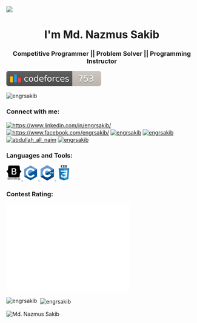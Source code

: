 <!--### Hi there 👋


**engrsakib/engrsakib** is a ✨ _special_ ✨ repository because its `README.md` (this file) appears on your GitHub profile.

Here are some ideas to get you started:

- 🔭 I’m currently working on ...
- 🌱 I’m currently learning ...
- 👯 I’m looking to collaborate on ...
- 🤔 I’m looking for help with ...
- 💬 Ask me about ...
- 📫 How to reach me: ...
- 😄 Pronouns: ...
- ⚡ Fun fact: ...
-->
<img src="https://scontent.fdac155-1.fna.fbcdn.net/v/t39.30808-6/375564652_1802272053522212_3008095441202908034_n.jpg?_nc_cat=100&ccb=1-7&_nc_sid=5f2048&_nc_eui2=AeHK1fGTaf3IdYT5Qqj1JYpEGO3PgaF2k40Y7c-BoXaTjcEs72Tse6WdJuYvLB9J3TwvmxfqWfSP9OLKngkj8QBL&_nc_ohc=LDe7NY9cI94AX9scR5w&_nc_ht=scontent.fdac155-1.fna&oh=00_AfCXUn_Q3OQ6H5R9F4OVctcqaYso2ngqZdIpY2QCLkV2dw&oe=65F1603E">
<h1 align="center">I'm Md. Nazmus Sakib</h1>
<h3 align="center">Competitive Programmer || Problem Solver || Programming Instructor</h3>

<a href="https://codeforces.com/profile/engrsakib">
   <img src="https://raw.githubusercontent.com/engrsakib/cf-stats/main/output/max_rating.svg" />
</a>
<p align="left"> <img src="https://komarev.com/ghpvc/?username=engrsakib&label=Profile%20views&color=0e75b6&style=flat" alt="engrsakib" /> </p>



<h3 align="left">Connect with me:</h3>
<p align="left">
<a href="https://www.linkedin.com/in/engrsakib/" target="blank"><img align="center" src="https://raw.githubusercontent.com/rahuldkjain/github-profile-readme-generator/master/src/images/icons/Social/linked-in-alt.svg" alt="https://www.linkedin.com/in/engrsakib/" height="30" width="40" /></a>
<a href="https://www.facebook.com/engrsakib02/" target="blank"><img align="center" src="https://raw.githubusercontent.com/rahuldkjain/github-profile-readme-generator/master/src/images/icons/Social/facebook.svg" alt="https://www.facebook.com/engrsakib/" height="30" width="40" /></a>
<a href="https://www.codechef.com/users/engrsakib" target="blank"><img align="center" src="https://cdn.jsdelivr.net/npm/simple-icons@3.1.0/icons/codechef.svg" alt="engrsakib" height="30" width="40" /></a>
<a href="https://www.hackerrank.com/engrsakib" target="blank"><img align="center" src="https://raw.githubusercontent.com/rahuldkjain/github-profile-readme-generator/master/src/images/icons/Social/hackerrank.svg" alt="engrsakib" height="30" width="40" /></a>
<a href="https://codeforces.com/profile/engrsakib" target="blank"><img align="center" src="https://raw.githubusercontent.com/rahuldkjain/github-profile-readme-generator/master/src/images/icons/Social/codeforces.svg" alt="abdullah_all_naim" height="30" width="40" /></a>
<a href="https://www.leetcode.com/engrsakib" target="blank"><img align="center" src="https://raw.githubusercontent.com/rahuldkjain/github-profile-readme-generator/master/src/images/icons/Social/leet-code.svg" alt="engrsakib" height="30" width="40" /></a>
</p>

<h3 align="left">Languages and Tools:</h3>

<p align="left"> <a href="https://getbootstrap.com" target="_blank" rel="noreferrer"> <img src="https://raw.githubusercontent.com/devicons/devicon/master/icons/bootstrap/bootstrap-plain-wordmark.svg" alt="bootstrap" width="40" height="40"/> </a> 
<a href="https://www.cprogramming.com/" target="_blank" rel="noreferrer"> <img src="https://raw.githubusercontent.com/devicons/devicon/master/icons/c/c-original.svg" alt="c" width="40" height="40"/> </a> 
<a href="https://www.w3schools.com/cpp/" target="_blank" rel="noreferrer"> <img src="https://raw.githubusercontent.com/devicons/devicon/master/icons/cplusplus/cplusplus-original.svg" alt="cplusplus" width="40" height="40"/> </a> 
<a href="https://www.w3schools.com/css/" target="_blank" rel="noreferrer"> <img src="https://raw.githubusercontent.com/devicons/devicon/master/icons/css3/css3-original-wordmark.svg" alt="css3" width="40" height="40"/> </a> 
<!--<a href="https://www.djangoproject.com/" target="_blank" rel="noreferrer"> <img src="https://cdn.worldvectorlogo.com/logos/django.svg" alt="django" width="40" height="40"/> 
</a> <a href="https://www.figma.com/" target="_blank" rel="noreferrer"> <img src="https://www.vectorlogo.zone/logos/figma/figma-icon.svg" alt="figma" width="40" height="40"/> </a>
 <a href="https://git-scm.com/" target="_blank" rel="noreferrer"> <img src="https://www.vectorlogo.zone/logos/git-scm/git-scm-icon.svg" alt="git" width="40" height="40"/> </a> <a href="https://www.w3.org/html/" target="_blank" rel="noreferrer"> <img src="https://raw.githubusercontent.com/devicons/devicon/master/icons/html5/html5-original-wordmark.svg" alt="html5" width="40" height="40"/> 
 </a> <a href="https://developer.mozilla.org/en-US/docs/Web/JavaScript" target="_blank" rel="noreferrer"> <img src="https://raw.githubusercontent.com/devicons/devicon/master/icons/javascript/javascript-original.svg" alt="javascript" width="40" height="40"/> </a> 
 <a href="https://www.mysql.com/" target="_blank" rel="noreferrer"> <img src="https://raw.githubusercontent.com/devicons/devicon/master/icons/mysql/mysql-original-wordmark.svg" alt="mysql" width="40" height="40"/> </a> 
 <a href="https://nextjs.org/" target="_blank" rel="noreferrer"> <img src="https://cdn.worldvectorlogo.com/logos/nextjs-2.svg" alt="nextjs" width="40" height="40"/> </a> 
 <a href="https://www.postgresql.org" target="_blank" rel="noreferrer"> <img src="https://raw.githubusercontent.com/devicons/devicon/master/icons/postgresql/postgresql-original-wordmark.svg" alt="postgresql" width="40" height="40"/> </a> 
 <a href="https://postman.com" target="_blank" rel="noreferrer"> <img src="https://www.vectorlogo.zone/logos/getpostman/getpostman-icon.svg" alt="postman" width="40" height="40"/> </a> 
 <a href="https://www.python.org" target="_blank" rel="noreferrer"> <img src="https://raw.githubusercontent.com/devicons/devicon/master/icons/python/python-original.svg" alt="python" width="40" height="40"/> </a> 
 <a href="https://reactjs.org/" target="_blank" rel="noreferrer"> <img src="https://raw.githubusercontent.com/devicons/devicon/master/icons/react/react-original-wordmark.svg" alt="react" width="40" height="40"/> </a> </p>-->

<h3 align="left">Contest Rating:</h3>
 <a href="https://codeforces.com/profile/engrsakib"><img height="230px" src="https://raw.githubusercontent.com/engrsakib/cf-stats/main/output/light_card.svg#gh-dark-mode-only" alt="Statistics"/> </a>
<p><img align="left" src="https://github-readme-stats.vercel.app/api/top-langs?username=engrsakib&show_icons=true&locale=en&layout=compact" alt="engrsakib" /></p>
<p>&nbsp;
<img align="center" src="https://github-readme-stats.vercel.app/api?username=engrsakib&show_icons=true&locale=en" alt="engrsakib" /></p>
<p><img align="center" src="https://leetcard.jacoblin.cool/engrsakib?theme=dark&font=Raleway&ext=activity" alt="Md. Nazmus Sakib" /></p>
